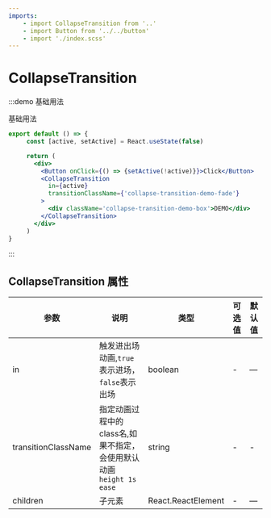 ```yaml
---
imports:
    - import CollapseTransition from '..'
    - import Button from '../../button'
    - import './index.scss'
---
```


# CollapseTransition

:::demo 基础用法

基础用法

```jsx
export default () => {
     const [active, setActive] = React.useState(false)

     return (
       <div>
         <Button onClick={() => {setActive(!active)}}>Click</Button>
         <CollapseTransition
           in={active}
           transitionClassName={'collapse-transition-demo-fade'}
         >
           <div className='collapse-transition-demo-box'>DEMO</div>
         </CollapseTransition>
       </div>
     )
}

```

:::

## CollapseTransition 属性

| 参数   | 说明                                       | 类型            | 可选值 | 默认值 |
| ------ | ------------------------------------------ | --------------- | ------ | ------ |
| in   | 触发进出场动画,`true`表示进场，`false`表示出场 | boolean | -   | —      |
| transitionClassName | 指定动画过程中的class名,如果不指定，会使用默认动画`height 1s ease`            | string  | -  | -|
| children   | 子元素            | React.ReactElement | -   | —      |
